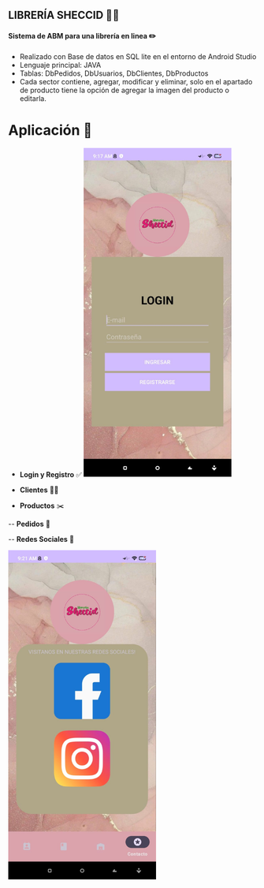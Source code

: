 ## LIBRERÍA SHECCID  :iphone::notebook_with_decorative_cover:

#### Sistema de ABM para una librería en linea :pencil2:
-  Realizado con Base de datos en SQL lite en el entorno de Android Studio
-  Lenguaje principal: JAVA
-  Tablas: DbPedidos, DbUsuarios, DbClientes, DbProductos
-  Cada sector contiene, agregar, modificar y eliminar, solo en el apartado de producto tiene la opción de agregar la imagen del producto o editarla. 

# Aplicación :calling:
- **Login y Registro** :white_check_mark:
  <img width="300" src="https://github.com/Kira2602/imagenes/blob/main/Libreria_login.jpeg"> 


- **Clientes** :man::woman:


- **Productos** :scissors:



-- **Pedidos** :memo:



-- **Redes Sociales** :memo:

<img width="300" src="https://github.com/Kira2602/imagenes/blob/main/Libreria_contactos.jpeg"> 


